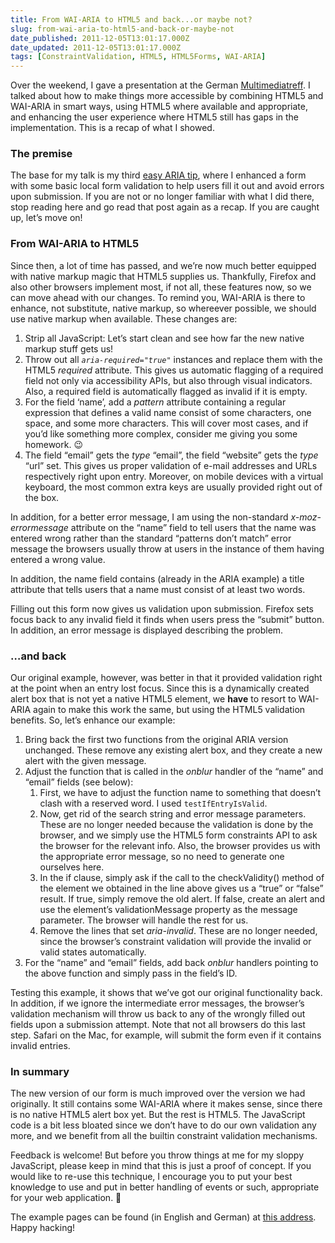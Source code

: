 ```yaml
---
title: From WAI-ARIA to HTML5 and back...or maybe not?
slug: from-wai-aria-to-html5-and-back-or-maybe-not
date_published: 2011-12-05T13:01:17.000Z
date_updated: 2011-12-05T13:01:17.000Z
tags: [ConstraintValidation, HTML5, HTML5Forms, WAI-ARIA]
---
```


Over the weekend, I gave a presentation at the German [Multimediatreff](http://www.multimediatreff.de). I talked about how to make things more accessible by combining HTML5 and WAI-ARIA in smart ways, using HTML5 where available and appropriate, and enhancing the user experience where HTML5 still has gaps in the implementation. This is a recap of what I showed.

### The premise

The base for my talk is my third [easy ARIA tip](http://www.marcozehe.de/2008/07/16/easy-aria-tip-3-aria-invalid-and-role-alert/), where I enhanced a form with some basic local form validation to help users fill it out and avoid errors upon submission. If you are not or no longer familiar with what I did there, stop reading here and go read that post again as a recap. If you are caught up, let&#8217;s move on!

### From WAI-ARIA to HTML5

Since then, a lot of time has passed, and we&#8217;re now much better equipped with native markup magic that HTML5 supplies us. Thankfully, Firefox and also other browsers implement most, if not all, these features now, so we can move ahead with our changes. To remind you, WAI-ARIA is there to enhance, not substitute, native markup, so whereever possible, we should use native markup when available. These changes are:

1. Strip all JavaScript: Let&#8217;s start clean and see how far the new native markup stuff gets us!
2. Throw out all *`aria-required="true"`* instances and replace them with the HTML5 *required* attribute. This gives us automatic flagging of a required field not only via accessibility APIs, but also through visual indicators. Also, a required field is automatically flagged as invalid if it is empty.
3. For the field &#8216;name&#8217;, add a *pattern* attribute containing a regular expression that defines a valid name consist of some characters, one space, and some more characters. This will cover most cases, and if you&#8217;d like something more complex, consider me giving you some homework. 😉
4. The field &#8220;email&#8221; gets the *type* &#8220;email&#8221;, the field &#8220;website&#8221; gets the *type* &#8220;url&#8221; set. This gives us proper validation of e-mail addresses and URLs respectively right upon entry. Moreover, on mobile devices with a virtual keyboard, the most common extra keys are usually provided right out of the box.

In addition, for a better error message, I am using the non-standard *x-moz-errormessage* attribute on the &#8220;name&#8221; field to tell users that the name was entered wrong rather than the standard &#8220;patterns don&#8217;t match&#8221; error message the browsers usually throw at users in the instance of them having entered a wrong value.

In addition, the name field contains (already in the ARIA example) a title attribute that tells users that a name must consist of at least two words.

Filling out this form now gives us validation upon submission. Firefox sets focus back to any invalid field it finds when users press the &#8220;submit&#8221; button. In addition, an error message is displayed describing the problem.

### &#8230;and back

Our original example, however, was better in that it provided validation right at the point when an entry lost focus. Since this is a dynamically created alert box that is not yet a native HTML5 element, we **have** to resort to WAI-ARIA again to make this work the same, but using the HTML5 validation benefits. So, let&#8217;s enhance our example:

1. Bring back the first two functions from the original ARIA version unchanged. These remove any existing alert box, and they create a new alert with the given message.
2. Adjust the function that is called in the *onblur* handler of the &#8220;name&#8221; and &#8220;email&#8221; fields (see below):
   1. First, we have to adjust the function name to something that doesn&#8217;t clash with a reserved word. I used `testIfEntryIsValid`.
   2. Now, get rid of the search string and error message parameters. These are no longer needed because the validation is done by the browser, and we simply use the HTML5 form constraints API to ask the browser for the relevant info. Also, the browser provides us with the appropriate error message, so no need to generate one ourselves here.
   3. In the if clause, simply ask if the call to the checkValidity() method of the element we obtained in the line above gives us a &#8220;true&#8221; or &#8220;false&#8221; result. If true, simply remove the old alert. If false, create an alert and use the element&#8217;s validationMessage property as the message parameter. The browser will handle the rest for us.
   4. Remove the lines that set *aria-invalid*. These are no longer needed, since the browser&#8217;s constraint validation will provide the invalid or valid states automatically.
3. For the &#8220;name&#8221; and &#8220;email&#8221; fields, add back *onblur* handlers pointing to the above function and simply pass in the field&#8217;s ID.

Testing this example, it shows that we&#8217;ve got our original functionality back. In addition, if we ignore the intermediate error messages, the browser&#8217;s validation mechanism will throw us back to any of the wrongly filled out fields upon a submission attempt. Note that not all browsers do this last step. Safari on the Mac, for example, will submit the form even if it contains invalid entries.

### In summary

The new version of our form is much improved over the version we had originally. It still contains some WAI-ARIA where it makes sense, since there is no native HTML5 alert box yet. But the rest is HTML5. The JavaScript code is a bit less bloated since we don&#8217;t have to do our own validation any more, and we benefit from all the builtin constraint validation mechanisms.

Feedback is welcome! But before you throw things at me for my sloppy JavaScript, please keep in mind that this is just a proof of concept. If you would like to re-use this technique, I encourage you to put your best knowledge to use and put in better handling of events or such, appropriate for your web application. 🙂

The example pages can be found (in English and German) at [this address](http://www.marco-zehe.de/examples/). Happy hacking!
